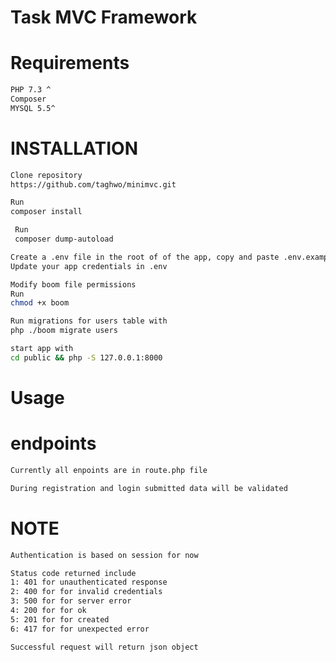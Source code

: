 # Task MVC Framework

# Requirements
```sh
PHP 7.3 ^
Composer
MYSQL 5.5^
```

# INSTALLATION
```sh
Clone repository
https://github.com/taghwo/minimvc.git
```
```sh
Run
composer install
```

```sh
 Run
 composer dump-autoload
 ```

```sh
Create a .env file in the root of of the app, copy and paste .env.example placeholders
Update your app credentials in .env
```

```sh
Modify boom file permissions
Run
chmod +x boom
```
```sh
Run migrations for users table with
php ./boom migrate users
```

```sh
start app with
cd public && php -S 127.0.0.1:8000
```

 # Usage
 # endpoints
```sh
Currently all enpoints are in route.php file
```

```sh
During registration and login submitted data will be validated
```

# NOTE
```sh
Authentication is based on session for now
```

```sh
Status code returned include
1: 401 for unauthenticated response
2: 400 for for invalid credentials
3: 500 for for server error
4: 200 for for ok
5: 201 for for created
6: 417 for for unexpected error
```

```sh
Successful request will return json object
```

